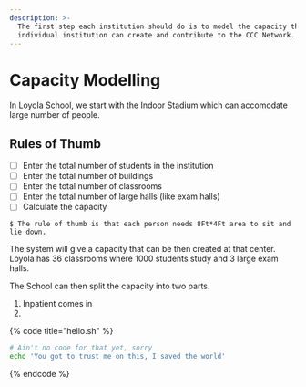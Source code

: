 ```yaml
---
description: >-
  The first step each institution should do is to model the capacity that each
  individual institution can create and contribute to the CCC Network.
---
```


# Capacity Modelling

In Loyola School, we start with the Indoor Stadium which can accomodate large number of people. 

## Rules of Thumb

* [ ] Enter the total number of students in the institution
* [ ] Enter the total number of buildings
* [ ] Enter the total number of classrooms
* [ ] Enter the total number of large halls \(like exam halls\)
* [ ] Calculate the capacity

```
$ The rule of thumb is that each person needs 8Ft*4Ft area to sit and lie down.
```

 The system will give a capacity that can be then created at that center. Loyola has 36 classrooms where 1000 students study and 3 large exam halls.  
  
The School can then split the capacity into two parts.  
  
1. Inpatient comes in  
2. 

{% code title="hello.sh" %}
```bash
# Ain't no code for that yet, sorry
echo 'You got to trust me on this, I saved the world'
```
{% endcode %}



